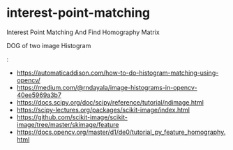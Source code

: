 # interest-point-matching
Interest Point Matching And Find Homography Matrix

DOG of two image
Histogram

: 

- https://automaticaddison.com/how-to-do-histogram-matching-using-opencv/
- https://medium.com/@rndayala/image-histograms-in-opencv-40ee5969a3b7
- https://docs.scipy.org/doc/scipy/reference/tutorial/ndimage.html
- https://scipy-lectures.org/packages/scikit-image/index.html
- https://github.com/scikit-image/scikit-image/tree/master/skimage/feature
- https://docs.opencv.org/master/d1/de0/tutorial_py_feature_homography.html